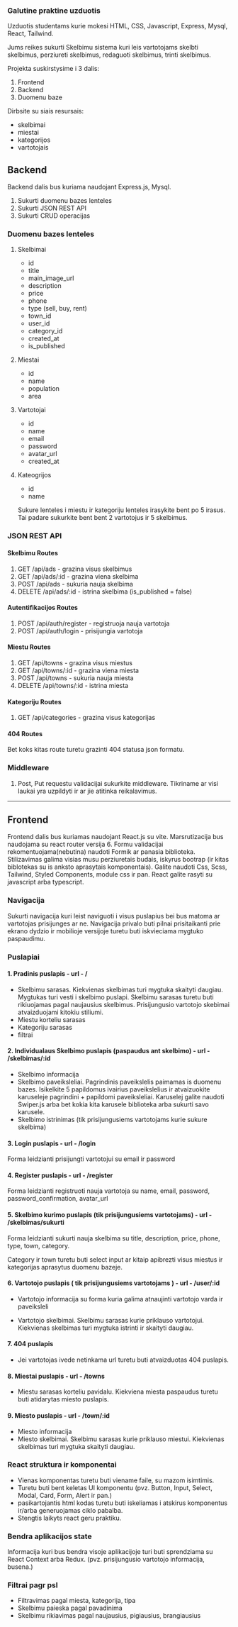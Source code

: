 ### Galutine praktine uzduotis

Uzduotis studentams kurie mokesi HTML, CSS, Javascript, Express, Mysql, React, Tailwind.

Jums reikes sukurti Skelbimu sistema kuri leis vartotojams skelbti skelbimus, perziureti skelbimus, redaguoti skelbimus, trinti skelbimus.

Projekta suskirstysime i 3 dalis:

1. Frontend
2. Backend
3. Duomenu baze

Dirbsite su siais resursais:

- skelbimai
- miestai
- kategorijos
- vartotojais

## Backend

Backend dalis bus kuriama naudojant Express.js, Mysql.

1. Sukurti duomenu bazes lenteles
2. Sukurti JSON REST API
3. Sukurti CRUD operacijas

### Duomenu bazes lenteles

1. Skelbimai

   - id
   - title
   - main_image_url
   - description
   - price
   - phone
   - type (sell, buy, rent)
   - town_id
   - user_id
   - category_id
   - created_at
   - is_published

2. Miestai

   - id
   - name
   - population
   - area

3. Vartotojai

   - id
   - name
   - email
   - password
   - avatar_url
   - created_at

4. Kateogrijos

   - id
   - name

   Sukure lenteles i miestu ir kategoriju lenteles irasykite bent po 5 irasus. Tai padare sukurkite bent bent 2 vartotojus ir 5 skelbimus.

### JSON REST API

#### Skelbimu Routes

1. GET /api/ads - grazina visus skelbimus
2. GET /api/ads/:id - grazina viena skelbima
3. POST /api/ads - sukuria nauja skelbima
4. DELETE /api/ads/:id - istrina skelbima (is_published = false)

#### Autentifikacijos Routes

1. POST /api/auth/register - registruoja nauja vartotoja
2. POST /api/auth/login - prisijungia vartotoja

#### Miestu Routes

1. GET /api/towns - grazina visus miestus
2. GET /api/towns/:id - grazina viena miesta
3. POST /api/towns - sukuria nauja miesta
4. DELETE /api/towns/:id - istrina miesta

#### Kategoriju Routes

1. GET /api/categories - grazina visus kategorijas

#### 404 Routes

Bet koks kitas route turetu grazinti 404 statusa json formatu.

### Middleware

1. Post, Put requestu validacijai sukurkite middleware. Tikriname ar visi laukai yra uzpildyti ir ar jie atitinka reikalavimus.

---

## Frontend

Frontend dalis bus kuriamas naudojant React.js su vite. Marsrutizacija bus naudojama su react router versija 6. Formu validacijai rekomentuojama(nebutina) naudoti Formik ar panasia biblioteka. Stilizavimas galima visias musu perziuretais budais, iskyrus bootrap (ir kitas biblotekas su is anksto aprasytais komponentais). Galite naudoti Css, Scss, Tailwind, Styled Components, module css ir pan. React galite rasyti su javascript arba typescript.

### Navigacija

Sukurti navigacija kuri leist naviguoti i visus puslapius bei bus matoma ar vartotojas prisijunges ar ne.
Navigacija privalo buti pilnai prisitaikanti prie ekrano dydzio ir mobilioje versijoje turetu buti iskvieciama mygtuko paspaudimu.

### Puslapiai

#### 1. Pradinis puslapis - url - /

- Skelbimu sarasas. Kiekvienas skelbimas turi mygtuka skaityti daugiau. Mygtukas turi vesti i skelbimo puslapi. Skelbimu sarasas turetu buti rikiuojamas pagal naujausius skelbimus. Prisijungusio vartotojo skebimai atvaizduojami kitokiu stiliumi.
- Miestu korteliu sarasas
- Kategoriju sarasas
- filtrai

#### 2. Individualaus Skelbimo puslapis (paspaudus ant skelbimo) - url - /skelbimas/:id

- Skelbimo informacija
- Skelbimo paveiksleliai. Pagrindinis paveikslelis paimamas is duomenu bazes. Isikelkite 5 papildomus ivairius paveikslelius ir atvaizuokite karuseleje pagrindini + papildomi paveiksleliai. Karuselej galite naudoti Swiper.js arba bet kokia kita karusele biblioteka arba sukurti savo karusele.
- Skelbimo istrinimas (tik prisijungusiems vartotojams kurie sukure skelbima)

#### 3. Login puslapis - url - /login

Forma leidzianti prisijungti vartotojui su email ir password

#### 4. Register puslapis - url - /register

Forma leidzianti registruoti nauja vartotoja su name, email, password, password_confirmation, avatar_url

#### 5. Skelbimo kurimo puslapis (tik prisijungusiems vartotojams) - url - /skelbimas/sukurti

Forma leidzianti sukurti nauja skelbima su title, description, price, phone, type, town, category.

Category ir town turetu buti select input ar kitaip apibrezti visus miestus ir kategorijas aprasytus duomenu bazeje.

#### 6. Vartotojo puslapis ( tik prisijungusiems vartotojams ) - url - /user/:id

- Vartotojo informacija su forma kuria galima atnaujinti vartotojo varda ir paveiksleli

- Vartotojo skelbimai. Skelbimu sarasas kurie priklauso vartotojui. Kiekvienas skelbimas turi mygtuka istrinti ir skaityti daugiau.

#### 7. 404 puslapis

- Jei vartotojas ivede netinkama url turetu buti atvaizduotas 404 puslapis.

#### 8. Miestai puslapis - url - /towns

- Miestu sarasas korteliu pavidalu. Kiekviena miesta paspaudus turetu buti atidarytas miesto puslapis.

#### 9. Miesto puslapis - url - /town/:id

- Miesto informacija
- Miesto skelbimai. Skelbimu sarasas kurie priklauso miestui. Kiekvienas skelbimas turi mygtuka skaityti daugiau.

### React struktura ir komponentai

- Vienas komponentas turetu buti viename faile, su mazom isimtimis.
- Turetu buti bent keletas UI komponentu (pvz. Button, Input, Select, Modal, Card, Form, Alert ir pan.)
- pasikartojantis html kodas turetu buti iskeliamas i atskirus komponentus ir/arba generuojamas ciklo pabalba.
- Stengtis laikyts react geru praktiku.

### Bendra aplikacijos state

Informacija kuri bus bendra visoje aplikacijoje turi buti sprendziama su React Context arba Redux. (pvz. prisijungusio vartotojo informacija, busena.)

### Filtrai pagr psl

- Filtravimas pagal miesta, kategorija, tipa
- Skelbimu paieska pagal pavadinima
- Skelbimu rikiavimas pagal naujausius, pigiausius, brangiausius
